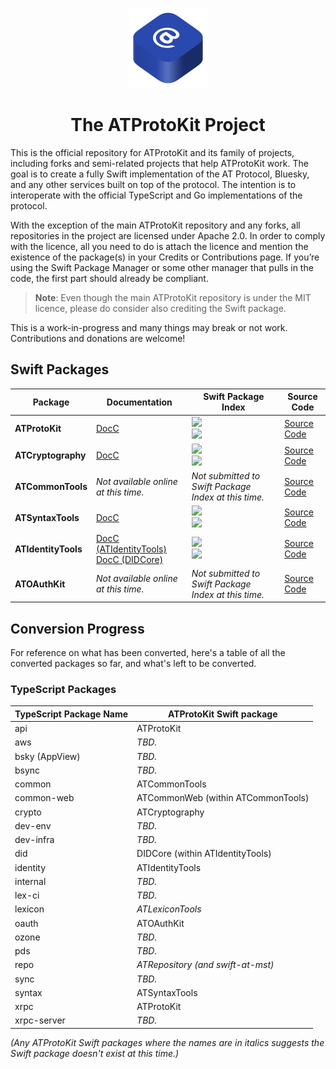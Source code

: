 <p align="center">
  <img src="https://github.com/ATProtoKit/.github/blob/main/resources/atprotokit_main_icon.png" height="128" alt="An icon for ATProtoKit family of Swift packages, which contains one large rounded rectangle in an 3D isometric top view. At the top stack, the @ symbol is in a white colour. The shape is a dark blue colour.">
</p>

<h1 align="center">The ATProtoKit Project</h1>

This is the official repository for ATProtoKit and its family of projects, including forks and semi-related projects that help ATProtoKit work. The goal is to create a fully Swift implementation of the AT Protocol, Bluesky, and any other services built on top of the protocol. The intention is to interoperate with the official TypeScript and Go implementations of the protocol.

With the exception of the main ATProtoKit repository and any forks, all repositories in the project are licensed under Apache 2.0. In order to comply with the licence, all you need to do is attach the licence and mention the existence of the package(s) in your Credits or Contributions page. If you’re using the Swift Package Manager or some other manager that pulls in the code, the first part should already be compliant.

> **Note**: Even though the main ATProtoKit repository is under the MIT licence, please do consider also crediting the Swift package.

This is a work-in-progress and many things may break or not work. Contributions and donations are welcome!

## Swift Packages

| Package                        | Documentation                                                                                    | Swift Package Index                                                                                         | Source Code                 |
| ------------------------------ | ------------------------------------------------------------------------------------------------ | ----------------------------------------------------------------------------------------------------------- | --------------------------- |
| **ATProtoKit**                 | [DocC](https://atprotokit.cjrriley.com/documentation/atprotokit/)                                | [![](https://img.shields.io/endpoint?url=https%3A%2F%2Fswiftpackageindex.com%2Fapi%2Fpackages%2FMasterJ93%2FATProtoKit%2Fbadge%3Ftype%3Dswift-versions)](https://swiftpackageindex.com/MasterJ93/ATProtoKit)<br>[![](https://img.shields.io/endpoint?url=https%3A%2F%2Fswiftpackageindex.com%2Fapi%2Fpackages%2FMasterJ93%2FATProtoKit%2Fbadge%3Ftype%3Dplatforms)](https://swiftpackageindex.com/MasterJ93/ATProtoKit) | [Source Code](https://github.com/MasterJ93/ATProtoKit) |
| **ATCryptography**             | [DocC](https://swiftpackageindex.com/ATProtoKit/ATCryptography/documentation/atcryptography)     | [![](https://img.shields.io/endpoint?url=https%3A%2F%2Fswiftpackageindex.com%2Fapi%2Fpackages%2FATProtoKit%2FATCryptography%2Fbadge%3Ftype%3Dswift-versions)](https://swiftpackageindex.com/ATProtoKit/ATCryptography)<br>[![](https://img.shields.io/endpoint?url=https%3A%2F%2Fswiftpackageindex.com%2Fapi%2Fpackages%2FATProtoKit%2FATCryptography%2Fbadge%3Ftype%3Dplatforms)](https://swiftpackageindex.com/ATProtoKit/ATCryptography) | [Source Code](https://github.com/ATProtoKit/ATCryptography) |
| **ATCommonTools**              | _Not available online at this time._                                                             | _Not submitted to Swift Package Index at this time._                                                                                                      | [Source Code](https://github.com/ATProtoKit/ATCommonTools/tree/main) |
| **ATSyntaxTools**              | [DocC](https://swiftpackageindex.com/ATProtoKit/ATSyntaxTools/documentation/atsyntaxtools)       | [![](https://img.shields.io/endpoint?url=https%3A%2F%2Fswiftpackageindex.com%2Fapi%2Fpackages%2FATProtoKit%2FATSyntaxTools%2Fbadge%3Ftype%3Dswift-versions)](https://swiftpackageindex.com/ATProtoKit/ATSyntaxTools)<br>[![](https://img.shields.io/endpoint?url=https%3A%2F%2Fswiftpackageindex.com%2Fapi%2Fpackages%2FATProtoKit%2FATSyntaxTools%2Fbadge%3Ftype%3Dplatforms)](https://swiftpackageindex.com/ATProtoKit/ATSyntaxTools) | [Source Code](https://github.com/ATProtoKit/ATSyntaxTools) |
| **ATIdentityTools**            | [DocC (ATIdentityTools)](https://swiftpackageindex.com/ATProtoKit/ATIdentityTools/documentation/atidentitytools)<br>[DocC (DIDCore)](https://swiftpackageindex.com/ATProtoKit/ATIdentityTools/documentation/didcore) | [![](https://img.shields.io/endpoint?url=https%3A%2F%2Fswiftpackageindex.com%2Fapi%2Fpackages%2FATProtoKit%2FATIdentityTools%2Fbadge%3Ftype%3Dswift-versions)](https://swiftpackageindex.com/ATProtoKit/ATIdentityTools)<br>[![](https://img.shields.io/endpoint?url=https%3A%2F%2Fswiftpackageindex.com%2Fapi%2Fpackages%2FATProtoKit%2FATIdentityTools%2Fbadge%3Ftype%3Dplatforms)](https://swiftpackageindex.com/ATProtoKit/ATIdentityTools) | [Source Code](https://github.com/ATProtoKit/ATIdentityTools/tree/main) |
| **ATOAuthKit**                 | _Not available online at this time._                                                             | _Not submitted to Swift Package Index at this time._                                                        | [Source Code](https://github.com/ATProtoKit/ATOAuthKit/tree/main)

## Conversion Progress
For reference on what has been converted, here's a table of all the converted packages so far, and what's left to be converted.

### TypeScript Packages
| TypeScript Package Name       | ATProtoKit Swift package             |
| ----------------------------- | ------------------------------------ |
| api	                          | ATProtoKit                           |
| aws	                          | _TBD._                               |
| bsky (AppView)                | _TBD._                               |
| bsync                         | _TBD._                               |
| common	                      | ATCommonTools                        |
| common-web                    | ATCommonWeb (within ATCommonTools)   |
| crypto                        |	ATCryptography                       |
| dev-env                       | _TBD._                               |
| dev-infra	                    | _TBD._                               |
| did                           |	DIDCore (within ATIdentityTools)     |
| identity                      | ATIdentityTools                      |
| internal	                    | _TBD._                               |
| lex-ci                        | _TBD._                               |
| lexicon	                      |	_ATLexiconTools_                     |
| oauth	                        | ATOAuthKit                           |
| ozone	                        | _TBD._                               |
| pds                           | _TBD._                               |
| repo                          |	_ATRepository (and swift-at-mst)_    |
| sync                          | _TBD._                               |
| syntax                        | ATSyntaxTools                        |
| xrpc                          | ATProtoKit                           |
| xrpc-server	                  | _TBD._                               | 

<!-- ### TypeScript Services -->

<!-- ### Go Packages -->

<!-- ### Go Services -->

_(Any ATProtoKit Swift packages where the names are in italics suggests the Swift package doesn't exist at this time.)_
